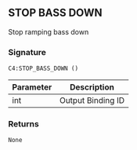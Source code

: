 ## STOP BASS DOWN

Stop ramping bass down

### Signature

`C4:STOP_BASS_DOWN ()`


| Parameter | Description |
| --- | --- |
| int | Output Binding ID |


### Returns

`None`